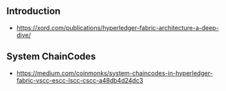
## Introduction
- https://xord.com/publications/hyperledger-fabric-architecture-a-deep-dive/

## System ChainCodes
- https://medium.com/coinmonks/system-chaincodes-in-hyperledger-fabric-vscc-escc-lscc-cscc-a48db4d24dc3
